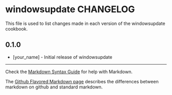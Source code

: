 windowsupdate CHANGELOG
=======================

This file is used to list changes made in each version of the windowsupdate cookbook.

0.1.0
-----
- [your_name] - Initial release of windowsupdate

- - -
Check the [Markdown Syntax Guide](http://daringfireball.net/projects/markdown/syntax) for help with Markdown.

The [Github Flavored Markdown page](http://github.github.com/github-flavored-markdown/) describes the differences between markdown on github and standard markdown.

